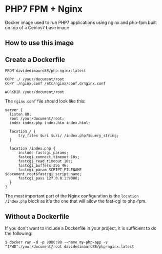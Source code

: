 PHP7 FPM + Nginx
================

Docker image used to run PHP7 applications using nginx and php-fpm built on top of a Centos7 base image.

How to use this image
---------------------

## Create a Dockerfile

```
FROM davidedimauro88/php-nginx:latest

COPY ./ /your/document/root
COPY ./nginx.conf /etc/nginx/conf.d/nginx.conf

WORKDIR /your/document/root
```

The `nginx.conf` file should look like this:

```
server {
  listen 80;
  root /your/document/root;
  index index.php index.htm index.html;

  location / {
      try_files $uri $uri/ /index.php?$query_string;
  }

  location /index.php {
      include fastcgi_params;
      fastcgi_connect_timeout 10s;
      fastcgi_read_timeout 10s;
      fastcgi_buffers 256 4k;
      fastcgi_param SCRIPT_FILENAME $document_root$fastcgi_script_name;
      fastcgi_pass 127.0.0.1:9000;
  }
}
```

The most important part of the Nginx configuration is the `location /index.php` block as it's the one that will allow the fast-cgi to php-fpm.

## Without a Dockerfile

If you don't want to include a Dockerfile in your project, it is sufficient to do the following:

```
$ docker run -d -p 8080:80 --name my-php-app -v "$PWD":/your/document/root davidedimauro88/php-nginx:latest
```
